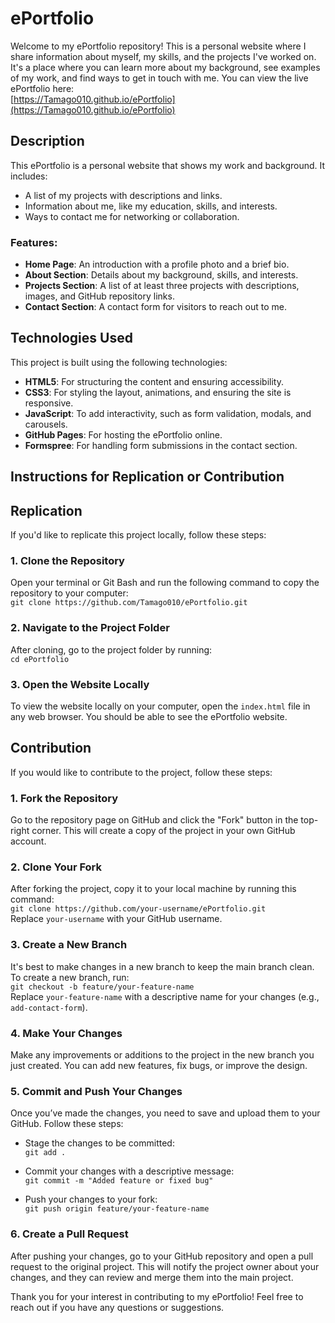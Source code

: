 # ePortfolio

Welcome to my ePortfolio repository! This is a personal website where I share information about myself, my skills, and the projects I've worked on. It's a place where you can learn more about my background, see examples of my work, and find ways to get in touch with me.
You can view the live ePortfolio here:  
[https://Tamago010.github.io/ePortfolio](https://Tamago010.github.io/ePortfolio)

## Description
This ePortfolio is a personal website that shows my work and background. It includes:
  - A list of my projects with descriptions and links.
  - Information about me, like my education, skills, and interests.
  - Ways to contact me for networking or collaboration.


### Features:
- **Home Page**: An introduction with a profile photo and a brief bio.
- **About Section**: Details about my background, skills, and interests.
- **Projects Section**: A list of at least three projects with descriptions, images, and GitHub repository links.
- **Contact Section**: A contact form for visitors to reach out to me.

## Technologies Used
This project is built using the following technologies:

- **HTML5**: For structuring the content and ensuring accessibility.
- **CSS3**: For styling the layout, animations, and ensuring the site is responsive.
- **JavaScript**: To add interactivity, such as form validation, modals, and carousels.
- **GitHub Pages**: For hosting the ePortfolio online.
- **Formspree**: For handling form submissions in the contact section.

## Instructions for Replication or Contribution

## Replication

If you'd like to replicate this project locally, follow these steps:

### 1. Clone the Repository  
Open your terminal or Git Bash and run the following command to copy the repository to your computer:  
`git clone https://github.com/Tamago010/ePortfolio.git`

### 2. Navigate to the Project Folder  
After cloning, go to the project folder by running:  
`cd ePortfolio`

### 3. Open the Website Locally  
To view the website locally on your computer, open the `index.html` file in any web browser. You should be able to see the ePortfolio website.

## Contribution

If you would like to contribute to the project, follow these steps:

### 1. Fork the Repository  
Go to the repository page on GitHub and click the "Fork" button in the top-right corner. This will create a copy of the project in your own GitHub account.

### 2. Clone Your Fork  
After forking the project, copy it to your local machine by running this command:  
`git clone https://github.com/your-username/ePortfolio.git`  
Replace `your-username` with your GitHub username.

### 3. Create a New Branch  
It's best to make changes in a new branch to keep the main branch clean. To create a new branch, run:  
`git checkout -b feature/your-feature-name`  
Replace `your-feature-name` with a descriptive name for your changes (e.g., `add-contact-form`).

### 4. Make Your Changes  
Make any improvements or additions to the project in the new branch you just created. You can add new features, fix bugs, or improve the design.

### 5. Commit and Push Your Changes  
Once you’ve made the changes, you need to save and upload them to your GitHub. Follow these steps:  
- Stage the changes to be committed:  
`git add .`

- Commit your changes with a descriptive message:  
`git commit -m "Added feature or fixed bug"`

- Push your changes to your fork:  
`git push origin feature/your-feature-name`

### 6. Create a Pull Request  
After pushing your changes, go to your GitHub repository and open a pull request to the original project. This will notify the project owner about your changes, and they can review and merge them into the main project.

Thank you for your interest in contributing to my ePortfolio! Feel free to reach out if you have any questions or suggestions.
